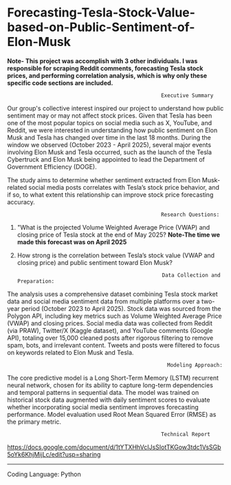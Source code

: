 # Forecasting-Tesla-Stock-Value-based-on-Public-Sentiment-of-Elon-Musk
**Note- This project was accomplish with 3 other individuals. I was responsible for scraping Reddit comments, forecasting Tesla stock prices, and performing correlation analysis, which is why only these specific code sections are included.**

                                                      Executive Summary

Our group's collective interest inspired our project to understand how public sentiment may or may not affect stock prices. Given that Tesla has been one of the most popular topics on social media such as X, YouTube, and Reddit, we were interested in understanding how public sentiment on Elon Musk and Tesla has changed over time in the last 18 months. During the window we observed (October 2023 - April 2025), several major events involving Elon Musk and Tesla occurred, such as the launch of the Tesla Cybertruck and Elon Musk being appointed to lead the Department of Government Efficiency (DOGE). 

The study aims to determine whether sentiment extracted from Elon Musk-related social media posts correlates with Tesla’s stock price behavior, and if so, to what extent this relationship can improve stock price forecasting accuracy.

                                                      Research Questions:
1. "What is the projected Volume Weighted Average Price (VWAP) and closing price of Tesla stock at the end of May 2025? **Note-The time we made this forecast was on April 2025**
2. How strong is the correlation between Tesla’s stock value (VWAP and closing price) and public sentiment toward Elon Musk?
                                                      
                                                      Data Collection and Preparation:

The analysis uses a comprehensive dataset combining Tesla stock market data and social media sentiment data from multiple platforms over a two-year period (October 2023 to April 2025). Stock data was sourced from the Polygon API, including key metrics such as Volume Weighted Average Price (VWAP) and closing prices. Social media data was collected from Reddit (via PRAW), Twitter/X (Kaggle dataset), and YouTube comments (Google API), totaling over 15,000 cleaned posts after rigorous filtering to remove spam, bots, and irrelevant content. Tweets and posts were filtered to focus on keywords related to Elon Musk and Tesla.

                                                        Modeling Approach:

The core predictive model is a Long Short-Term Memory (LSTM) recurrent neural network, chosen for its ability to capture long-term dependencies and temporal patterns in sequential data. The model was trained on historical stock data augmented with daily sentiment scores to evaluate whether incorporating social media sentiment improves forecasting performance. Model evaluation used Root Mean Squared Error (RMSE) as the primary metric.

                                                      Technical Report
https://docs.google.com/document/d/1tYTXHhVcIJsSIotTKGow3tdc1VsSGb5oYk6KhjMijLc/edit?usp=sharing 

-----------------------------------------------------------------------------------------------------------------------------------------------------------------------------

Coding Language: Python

